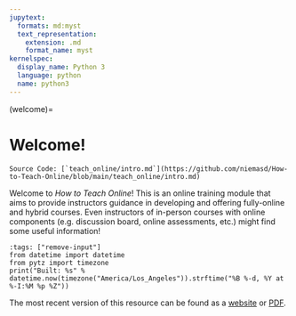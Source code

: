 ```yaml
---
jupytext:
  formats: md:myst
  text_representation:
    extension: .md
    format_name: myst
kernelspec:
  display_name: Python 3
  language: python
  name: python3
---
```


(welcome)=
# Welcome!

```{note}
Source Code: [`teach_online/intro.md`](https://github.com/niemasd/How-to-Teach-Online/blob/main/teach_online/intro.md)
```

Welcome to *How to Teach Online*!
This is an online training module that aims to provide instructors guidance in developing and offering fully-online and hybrid courses.
Even instructors of in-person courses with online components
(e.g. discussion board, online assessments, etc.)
might find some useful information!

```{code-cell} ipython3
:tags: ["remove-input"]
from datetime import datetime
from pytz import timezone
print("Built: %s" % datetime.now(timezone("America/Los_Angeles")).strftime("%B %-d, %Y at %-I:%M %p %Z"))
```

The most recent version of this resource can be found as a [website](https://niema.net/How-to-Teach-Online)
or [PDF](https://github.com/niemasd/How-to-Teach-Online/releases/latest/download/How-to-Teach-Online.pdf).
